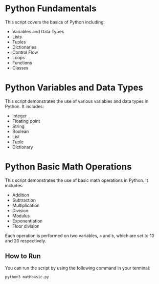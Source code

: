 # Python Fundamentals

This script covers the basics of Python including:

- Variables and Data Types
- Lists
- Tuples
- Dictionaries
- Control Flow
- Loops
- Functions
- Classes

# Python Variables and Data Types

This script demonstrates the use of various variables and data types in Python. It includes:

- Integer
- Floating point
- String
- Boolean
- List
- Tuple
- Dictionary

# Python Basic Math Operations

This script demonstrates the use of basic math operations in Python. It includes:

- Addition
- Subtraction
- Multiplication
- Division
- Modulus
- Exponentiation
- Floor division

Each operation is performed on two variables, `a` and `b`, which are set to 10 and 20 respectively.

## How to Run

You can run the script by using the following command in your terminal:

```bash
python3 mathbasic.py